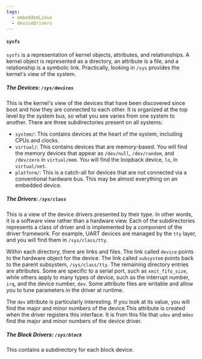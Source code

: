 ```yaml
---
tags:
  - embeddedLinux
  - deviceDrivers
---
```

#### `sysfs`
`sysfs` is a representation of kernel objects, attributes, and relationships. A kernel object is represented as a directory, an attribute is a file, and a relationship is a symbolic link. Practically,  looking in `/sys` provides the kernel's view of the system.
##### The Devices: `/sys/devices`
This is the kernel's view of the devices that have been discovered since boot and how they are connected to each other. It is organized at the top level by the system bus, so what you see varies from one system to another. There are three subdirectories present on all systems:
- `system/`:  This contains devices at the heart of the system, including CPUs and clocks.
- `virtual/`: This contains devices that are memory-based. You will find the memory devices that appear as `/dev/null`, `/dev/random`, and `/dev/zero` in `virtual/mem`. You will find the loopback device, `lo`, in `virtual/net`.
- `platform/`: This is a catch-all for devices that are not connected via a conventional hardware bus. This may be almost everything on an embedded device.
##### The Drivers: `/sys/class`
This is a view of the device drivers presented by their type. In other words, it is a software view rather than a hardware view. Each of the subdirectories represents a class of driver and is implemented by a component of the driver framework. For example, UART devices are managed by the `tty` layer, and you will find them in `/sys/class/tty`.

Within each directory, there are links and files. The link called `device` points to the hardware object for the device. The link called `subsystem` points back to the parent subsystem, `/sys/class/tty`. The remaining directory entries are attributes. Some are specific to a serial port, such as `xmit_fifo_size`, while others apply to many types of device, such as the interrupt number, `irq`, and the device number, `dev`. Some attribute files are writable and allow you to tune parameters in the driver at runtime. 

The `dev` attribute is particularly interesting. If you look at its value, you will find the major and minor numbers of the device.This attribute is created when the driver registers this interface. It is from this file that `udev` and `mdev` find the major and minor numbers of the device driver.
##### The Block Drivers: `/sys/block`
This contains a subdirectory for each block device.